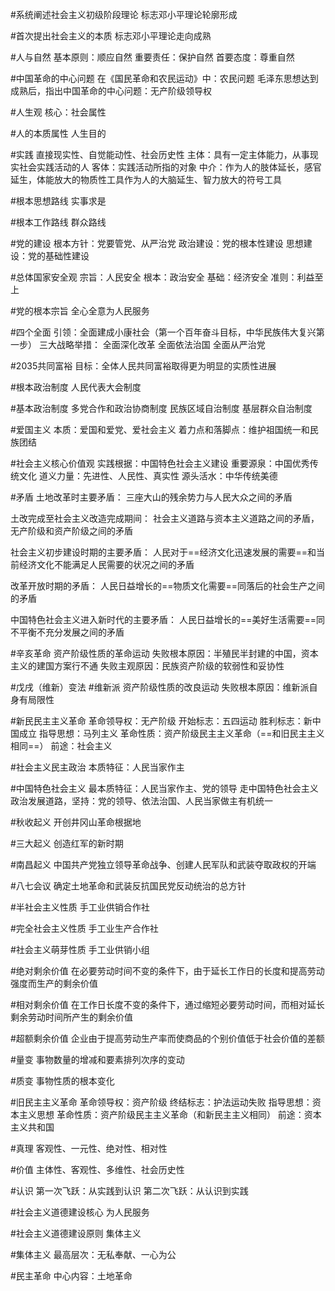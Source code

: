 #系统阐述社会主义初级阶段理论
标志邓小平理论轮廓形成

#首次提出社会主义的本质
标志邓小平理论走向成熟

#人与自然
基本原则：顺应自然
重要责任：保护自然
首要态度：尊重自然

#中国革命的中心问题
在《国民革命和农民运动》中：农民问题
毛泽东思想达到成熟后，指出中国革命的中心问题：无产阶级领导权

#人生观
核心：社会属性

#人的本质属性
人生目的

#实践
直接现实性、自觉能动性、社会历史性
主体：具有一定主体能力，从事现实社会实践活动的人
客体：实践活动所指的对象
中介：作为人的肢体延长，感官延生，体能放大的物质性工具作为人的大脑延生、智力放大的符号工具

#根本思想路线
实事求是

#根本工作路线
群众路线

#党的建设
根本方针：党要管党、从严治党
政治建设：党的根本性建设
思想建设：党的基础性建设


#总体国家安全观
宗旨：人民安全
根本：政治安全
基础：经济安全
准则：利益至上

#党的根本宗旨
全心全意为人民服务

#四个全面
引领：全面建成小康社会（第一个百年奋斗目标，中华民族伟大复兴第一步）
三大战略举措：
全面深化改革
全面依法治国
全面从严治党

#2035共同富裕
目标：全体人民共同富裕取得更为明显的实质性进展

#根本政治制度
人民代表大会制度

#基本政治制度
多党合作和政治协商制度
民族区域自治制度
基层群众自治制度

#爱国主义
本质：爱国和爱党、爱社会主义
着力点和落脚点：维护祖国统一和民族团结

#社会主义核心价值观
实践根据：中国特色社会主义建设
重要源泉：中国优秀传统文化
道义力量：先进性、人民性、真实性
源头活水：中华传统美德

#矛盾
土地改革时主要矛盾：
三座大山的残余势力与人民大众之间的矛盾

土改完成至社会主义改造完成期间：
社会主义道路与资本主义道路之间的矛盾，无产阶级和资产阶级之间的矛盾

社会主义初步建设时期的主要矛盾：
人民对于==经济文化迅速发展的需要==和当前经济文化不能满足人民需要的状况之间的矛盾

改革开放时期的矛盾：
人民日益增长的==物质文化需要==同落后的社会生产之间的矛盾

中国特色社会主义进入新时代的主要矛盾：
人民日益增长的==美好生活需要==同不平衡不充分发展之间的矛盾

#辛亥革命
资产阶级性质的革命运动
失败根本原因：半殖民半封建的中国，资本主义的建国方案行不通
失败主观原因：民族资产阶级的软弱性和妥协性

#戊戌（维新）变法 #维新派
资产阶级性质的改良运动
失败根本原因：维新派自身有局限性


#新民民主主义革命
革命领导权：无产阶级
开始标志：五四运动
胜利标志：新中国成立
指导思想：马列主义
革命性质：资产阶级民主主义革命（==和旧民主主义相同==）
前途：社会主义

#社会主义民主政治
本质特征：人民当家作主

#中国特色社会主义
最本质特征：人民当家作主、党的领导
走中国特色社会主义政治发展道路，坚持：党的领导、依法治国、人民当家做主有机统一

#秋收起义 
开创井冈山革命根据地

#三大起义
创造红军的新时期 

#南昌起义
中国共产党独立领导革命战争、创建人民军队和武装夺取政权的开端

#八七会议 
确定土地革命和武装反抗国民党反动统治的总方针

#半社会主义性质
手工业供销合作社

#完全社会主义性质 
手工业生产合作社

#社会主义萌芽性质
手工业供销小组

#绝对剩余价值
在必要劳动时间不变的条件下，由于延长工作日的长度和提高劳动强度而生产的剩余价值

#相对剩余价值
在工作日长度不变的条件下，通过缩短必要劳动时间，而相对延长剩余劳动时间所产生的剩余价值

#超额剩余价值
企业由于提高劳动生产率而使商品的个别价值低于社会价值的差额

#量变
事物数量的增减和要素排列次序的变动

#质变
事物性质的根本变化

#旧民主主义革命
革命领导权：资产阶级
终结标志：护法运动失败
指导思想：资本主义思想
革命性质：资产阶级民主主义革命（和新民主主义相同）
前途：资本主义共和国

#真理
客观性、一元性、绝对性、相对性

#价值
主体性、客观性、多维性、社会历史性

#认识
第一次飞跃：从实践到认识
第二次飞跃：从认识到实践

#社会主义道德建设核心
为人民服务

#社会主义道德建设原则
集体主义

#集体主义 
最高层次：无私奉献、一心为公

#民主革命 
中心内容：土地革命

